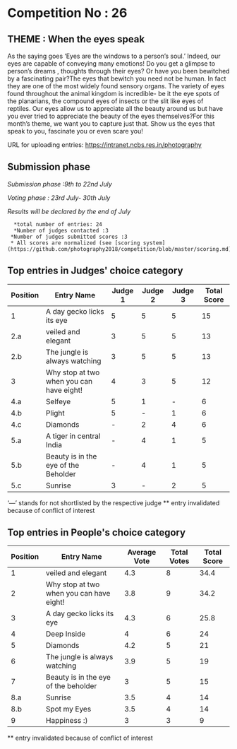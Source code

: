 # Competition No : 26

## THEME : When the eyes speak

As the saying goes ‘Eyes are the windows to a person’s soul.’
Indeed, our eyes are capable of conveying many emotions! Do you get a glimpse
to person’s dreams , thoughts through their eyes? Or have you been bewitched by
a fascinating pair?The eyes that bewitch you need not be human. In fact they
are one of the most widely found sensory organs. The variety of eyes found
throughout the animal kingdom is incredible- be it the eye spots of the
planarians, the compound eyes of insects or the slit like eyes of reptiles. Our eyes allow us to appreciate all the beauty around us but
have you ever tried to appreciate the beauty of the eyes themselves?For this month’s theme, we want you to capture just that.
Show us the eyes that speak to you, fascinate you or even scare you!

URL for uploading entries: https://intranet.ncbs.res.in/photography

## Submission phase
*Submission phase :9th to 22nd July*

*Voting phase        :  23rd July- 30th July*

*Results will be declared by the end of July*
   
      *total number of entries: 24
      *Number of judges contacted :3
     *Number of judges submitted scores :3
     * All scores are normalized (see [scoring system](https://github.com/photography2018/competition/blob/master/scoring.md))

## Top entries in Judges' choice category

|Position	|Entry Name|	Judge 1	| Judge 2	| Judge 3	| Total Score |
|--|--|--|--|--|--|
|1	| A day gecko licks its eye|	5|	5	|	5|15|
|2.a	|veiled and elegant|3|	5	|5	|13|
|2.b	|The jungle is always watching|3	|5	|5	|13|
|3	|Why stop at two when you can have eight!|	4	|3	|5	|12|
|4.a	|Selfeye|	5|	1|	-|	6|
|4.b	|Plight|	5|	-|	1|	6|
|4.c	|Diamonds|	-|2	|4	|6|
|5.a	|A tiger in central India|	-|	4|	1|	5|
|5.b	|Beauty is in the eye of the Beholder|	-|	4|	1|	5|
|5.c	|Sunrise|	3|	-|	2|	5|

‘—’ stands for not shortlisted by the respective judge
** entry invalidated because of conflict of interest

## Top entries in People's choice category

|Position	|Entry Name|	Average Vote|	Total Votes	|Total Score|
|--|--|--|--|--|
|1	|veiled and elegant|4.3	|8|34.4|
|2	|Why stop at two when you can have eight!|3.8|	9	|34.2|
|3	|A day gecko licks its eye|	4.3|	6|	25.8|
|4	|Deep Inside|	4	|6	|24|
|5	|Diamonds|4.2	|5	|21|
|6	|The jungle is always watching|	3.9	|5	|19|
|7	|Beauty is in the eye of the beholder|3	|5|	15|
|8.a	|Sunrise|3.5	|4|	14|
|8.b	|Spot my Eyes|3.5	|4|	14|
|9	|Happiness :)|3	|3|	9|


** entry invalidated because of conflict of interest
  
